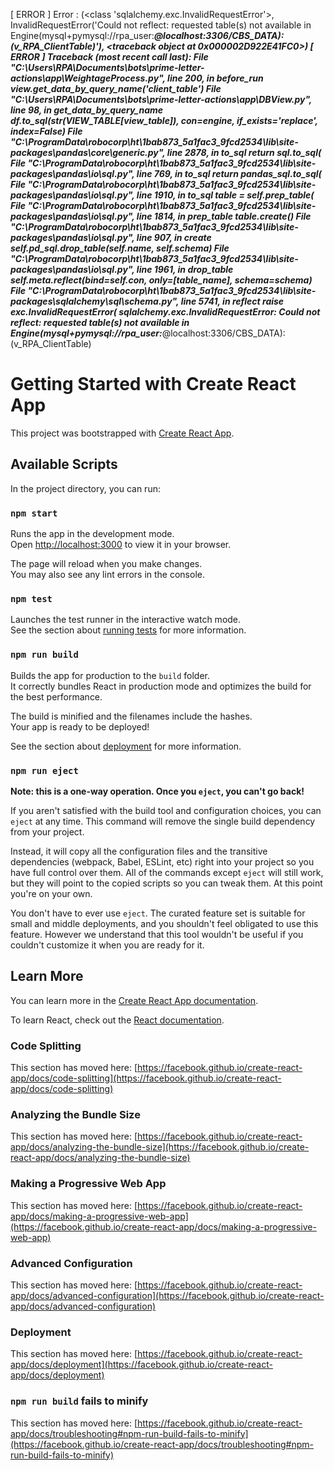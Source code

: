 [ ERROR ] Error : (<class 'sqlalchemy.exc.InvalidRequestError'>, InvalidRequestError('Could not reflect: requested table(s) not available in Engine(mysql+pymysql://rpa_user:***@localhost:3306/CBS_DATA): (v_RPA_ClientTable)'), <traceback object at 0x000002D922E41FC0>)
[ ERROR ] Traceback (most recent call last):
  File "C:\Users\RPA\Documents\bots\prime-letter-actions\app\WeightageProcess.py", line 200, in before_run
    view.get_data_by_query_name('client_table')
  File "C:\Users\RPA\Documents\bots\prime-letter-actions\app\DBView.py", line 98, in get_data_by_query_name
    df.to_sql(str(VIEW_TABLE[view_table]), con=engine, if_exists='replace', index=False)
  File "C:\ProgramData\robocorp\ht\1bab873_5a1fac3_9fcd2534\lib\site-packages\pandas\core\generic.py", line 2878, in to_sql
    return sql.to_sql(
  File "C:\ProgramData\robocorp\ht\1bab873_5a1fac3_9fcd2534\lib\site-packages\pandas\io\sql.py", line 769, in to_sql
    return pandas_sql.to_sql(
  File "C:\ProgramData\robocorp\ht\1bab873_5a1fac3_9fcd2534\lib\site-packages\pandas\io\sql.py", line 1910, in to_sql
    table = self.prep_table(
  File "C:\ProgramData\robocorp\ht\1bab873_5a1fac3_9fcd2534\lib\site-packages\pandas\io\sql.py", line 1814, in prep_table
    table.create()
  File "C:\ProgramData\robocorp\ht\1bab873_5a1fac3_9fcd2534\lib\site-packages\pandas\io\sql.py", line 907, in create
    self.pd_sql.drop_table(self.name, self.schema)
  File "C:\ProgramData\robocorp\ht\1bab873_5a1fac3_9fcd2534\lib\site-packages\pandas\io\sql.py", line 1961, in drop_table
    self.meta.reflect(bind=self.con, only=[table_name], schema=schema)
  File "C:\ProgramData\robocorp\ht\1bab873_5a1fac3_9fcd2534\lib\site-packages\sqlalchemy\sql\schema.py", line 5741, in reflect
    raise exc.InvalidRequestError(
sqlalchemy.exc.InvalidRequestError: Could not reflect: requested table(s) not available in Engine(mysql+pymysql://rpa_user:***@localhost:3306/CBS_DATA): (v_RPA_ClientTable)




# Getting Started with Create React App

This project was bootstrapped with [Create React App](https://github.com/facebook/create-react-app).

## Available Scripts

In the project directory, you can run:

### `npm start`

Runs the app in the development mode.\
Open [http://localhost:3000](http://localhost:3000) to view it in your browser.

The page will reload when you make changes.\
You may also see any lint errors in the console.

### `npm test`

Launches the test runner in the interactive watch mode.\
See the section about [running tests](https://facebook.github.io/create-react-app/docs/running-tests) for more information.

### `npm run build`

Builds the app for production to the `build` folder.\
It correctly bundles React in production mode and optimizes the build for the best performance.

The build is minified and the filenames include the hashes.\
Your app is ready to be deployed!

See the section about [deployment](https://facebook.github.io/create-react-app/docs/deployment) for more information.

### `npm run eject`

**Note: this is a one-way operation. Once you `eject`, you can't go back!**

If you aren't satisfied with the build tool and configuration choices, you can `eject` at any time. This command will remove the single build dependency from your project.

Instead, it will copy all the configuration files and the transitive dependencies (webpack, Babel, ESLint, etc) right into your project so you have full control over them. All of the commands except `eject` will still work, but they will point to the copied scripts so you can tweak them. At this point you're on your own.

You don't have to ever use `eject`. The curated feature set is suitable for small and middle deployments, and you shouldn't feel obligated to use this feature. However we understand that this tool wouldn't be useful if you couldn't customize it when you are ready for it.

## Learn More

You can learn more in the [Create React App documentation](https://facebook.github.io/create-react-app/docs/getting-started).

To learn React, check out the [React documentation](https://reactjs.org/).

### Code Splitting

This section has moved here: [https://facebook.github.io/create-react-app/docs/code-splitting](https://facebook.github.io/create-react-app/docs/code-splitting)

### Analyzing the Bundle Size

This section has moved here: [https://facebook.github.io/create-react-app/docs/analyzing-the-bundle-size](https://facebook.github.io/create-react-app/docs/analyzing-the-bundle-size)

### Making a Progressive Web App

This section has moved here: [https://facebook.github.io/create-react-app/docs/making-a-progressive-web-app](https://facebook.github.io/create-react-app/docs/making-a-progressive-web-app)

### Advanced Configuration

This section has moved here: [https://facebook.github.io/create-react-app/docs/advanced-configuration](https://facebook.github.io/create-react-app/docs/advanced-configuration)

### Deployment

This section has moved here: [https://facebook.github.io/create-react-app/docs/deployment](https://facebook.github.io/create-react-app/docs/deployment)

### `npm run build` fails to minify

This section has moved here: [https://facebook.github.io/create-react-app/docs/troubleshooting#npm-run-build-fails-to-minify](https://facebook.github.io/create-react-app/docs/troubleshooting#npm-run-build-fails-to-minify)
